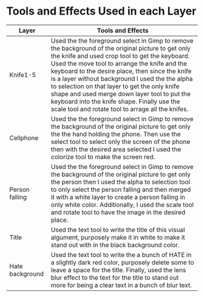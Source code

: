 # Tools and Effects Used in each Layer

| Layer  | Tools and Effects | 
| ------------- | ------------- |
| Knife1-5 | Used the the foreground select in Gimp to remove the background of the original picture to get only the knife and used crop tool to get the keyboard. Used the move tool to arrange the knife and the keyboard to the desire place, then since the knife is a layer without background I used the the alpha to selection on that layer to get the only knife shape and used merge down layer tool to put the keyboard into the knife shape. Finally use the scale tool and rotate tool to arrage all the knifes. | 
| Cellphone  | Used the the foreground select in Gimp to remove the background of the original picture to get only the the hand holding the phone. Then use the select tool to select only the screen of the phone then with the desired area selected I used the colorize tool to make the screen red. | 
| Person falling  | Used the the foreground select in Gimp to remove the background of the original picture to get only the person then I used the alpha to selection tool to only select the person falling and then merged it with a white layer to create a person falling in only white color. Additionally, I used the scale tool and rotate tool to have the image in the desired place.  | 
| Title  | Used the text tool to write the title of this visual algument, purposely make it in white to make it stand out with in the black background color. | 
| Hate background  | Used the text tool to write the a bunch of HATE in a slightly dark red color, purposely delete some to leave a space for the title. Finally, used the lens blur effect to the text for the title to stand out more for being a clear text in a bunch of blur text. |